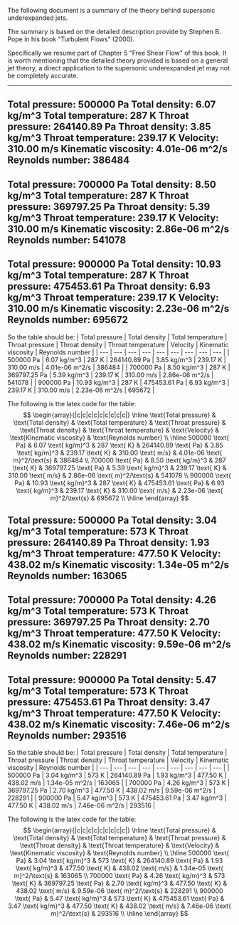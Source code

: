 The following document is a summary of the theory behind supersonic underexpanded jets.

The summary is based on the detailed description provide by Stephen B. Pope in his book "Turbulent Flows" (2000).

Specifically we resume part of Chapter 5 "Free Shear Flow" of this book. It is worth mentioning that the detailed theory provided is based on a general jet theory, a direct application to the supersonic underexpanded jet may not be completely accurate.


---
Total pressure: 500000 Pa
Total density: 6.07 kg/m^3
Total temperature: 287 K
Throat pressure: 264140.89 Pa
Throat density: 3.85 kg/m^3
Throat temperature: 239.17 K
Velocity: 310.00 m/s
Kinematic viscosity: 4.01e-06 m^2/s
Reynolds number: 386484
-----------------------------------
Total pressure: 700000 Pa
Total density: 8.50 kg/m^3
Total temperature: 287 K
Throat pressure: 369797.25 Pa
Throat density: 5.39 kg/m^3
Throat temperature: 239.17 K
Velocity: 310.00 m/s
Kinematic viscosity: 2.86e-06 m^2/s
Reynolds number: 541078
-----------------------------------
Total pressure: 900000 Pa
Total density: 10.93 kg/m^3
Total temperature: 287 K
Throat pressure: 475453.61 Pa
Throat density: 6.93 kg/m^3
Throat temperature: 239.17 K
Velocity: 310.00 m/s
Kinematic viscosity: 2.23e-06 m^2/s
Reynolds number: 695672
-----------------------------------

So the table should be:
| Total pressure | Total density | Total temperature | Throat pressure | Throat density | Throat temperature | Velocity | Kinematic viscosity | Reynolds number |
| --- | --- | --- | --- | --- | --- | --- | --- | --- |
| 500000 Pa | 6.07 kg/m^3 | 287 K | 264140.89 Pa | 3.85 kg/m^3 | 239.17 K | 310.00 m/s | 4.01e-06 m^2/s | 386484 |
| 700000 Pa | 8.50 kg/m^3 | 287 K | 369797.25 Pa | 5.39 kg/m^3 | 239.17 K | 310.00 m/s | 2.86e-06 m^2/s | 541078 |
| 900000 Pa | 10.93 kg/m^3 | 287 K | 475453.61 Pa | 6.93 kg/m^3 | 239.17 K | 310.00 m/s | 2.23e-06 m^2/s | 695672 |

The following is the latex code for the table:
$$
\begin{array}{|c|c|c|c|c|c|c|c|c|}
\hline
\text{Total pressure} & \text{Total density} & \text{Total temperature} & \text{Throat pressure} & \text{Throat density} & \text{Throat temperature} & \text{Velocity} & \text{Kinematic viscosity} & \text{Reynolds number} \\
\hline
500000 \text{ Pa} & 6.07 \text{ kg/m}^3 & 287 \text{ K} & 264140.89 \text{ Pa} & 3.85 \text{ kg/m}^3 & 239.17 \text{ K} & 310.00 \text{ m/s} & 4.01e-06 \text{ m}^2/\text{s} & 386484 \\
700000 \text{ Pa} & 8.50 \text{ kg/m}^3 & 287 \text{ K} & 369797.25 \text{ Pa} & 5.39 \text{ kg/m}^3 & 239.17 \text{ K} & 310.00 \text{ m/s} & 2.86e-06 \text{ m}^2/\text{s} & 541078 \\
900000 \text{ Pa} & 10.93 \text{ kg/m}^3 & 287 \text{ K} & 475453.61 \text{ Pa} & 6.93 \text{ kg/m}^3 & 239.17 \text{ K} & 310.00 \text{ m/s} & 2.23e-06 \text{ m}^2/\text{s} & 695672 \\
\hline
\end{array}
$$

Total pressure: 500000 Pa
Total density: 3.04 kg/m^3
Total temperature: 573 K
Throat pressure: 264140.89 Pa
Throat density: 1.93 kg/m^3
Throat temperature: 477.50 K
Velocity: 438.02 m/s
Kinematic viscosity: 1.34e-05 m^2/s
Reynolds number: 163065
-----------------------------------
Total pressure: 700000 Pa
Total density: 4.26 kg/m^3
Total temperature: 573 K
Throat pressure: 369797.25 Pa
Throat density: 2.70 kg/m^3
Throat temperature: 477.50 K
Velocity: 438.02 m/s
Kinematic viscosity: 9.59e-06 m^2/s
Reynolds number: 228291
-----------------------------------
Total pressure: 900000 Pa
Total density: 5.47 kg/m^3
Total temperature: 573 K
Throat pressure: 475453.61 Pa
Throat density: 3.47 kg/m^3
Throat temperature: 477.50 K
Velocity: 438.02 m/s
Kinematic viscosity: 7.46e-06 m^2/s
Reynolds number: 293516
-----------------------------------

So the table should be:
| Total pressure | Total density | Total temperature | Throat pressure | Throat density | Throat temperature | Velocity | Kinematic viscosity | Reynolds number |
| --- | --- | --- | --- | --- | --- | --- | --- | --- |
| 500000 Pa | 3.04 kg/m^3 | 573 K | 264140.89 Pa | 1.93 kg/m^3 | 477.50 K | 438.02 m/s | 1.34e-05 m^2/s | 163065 |
| 700000 Pa | 4.26 kg/m^3 | 573 K | 369797.25 Pa | 2.70 kg/m^3 | 477.50 K | 438.02 m/s | 9.59e-06 m^2/s | 228291 |
| 900000 Pa | 5.47 kg/m^3 | 573 K | 475453.61 Pa | 3.47 kg/m^3 | 477.50 K | 438.02 m/s | 7.46e-06 m^2/s | 293516 |

The following is the latex code for the table:
$$
\begin{array}{|c|c|c|c|c|c|c|c|c|}
\hline
\text{Total pressure} & \text{Total density} & \text{Total temperature} & \text{Throat pressure} & \text{Throat density} & \text{Throat temperature} & \text{Velocity} & \text{Kinematic viscosity} & \text{Reynolds number} \\
\hline
500000 \text{ Pa} & 3.04 \text{ kg/m}^3 & 573 \text{ K} & 264140.89 \text{ Pa} & 1.93 \text{ kg/m}^3 & 477.50 \text{ K} & 438.02 \text{ m/s} & 1.34e-05 \text{ m}^2/\text{s} & 163065 \\
700000 \text{ Pa} & 4.26 \text{ kg/m}^3 & 573 \text{ K} & 369797.25 \text{ Pa} & 2.70 \text{ kg/m}^3 & 477.50 \text{ K} & 438.02 \text{ m/s} & 9.59e-06 \text{ m}^2/\text{s} & 228291 \\
900000 \text{ Pa} & 5.47 \text{ kg/m}^3 & 573 \text{ K} & 475453.61 \text{ Pa} & 3.47 \text{ kg/m}^3 & 477.50 \text{ K} & 438.02 \text{ m/s} & 7.46e-06 \text{ m}^2/\text{s} & 293516 \\
\hline
\end{array}
$$

